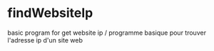 # findWebsiteIp
basic program for get website ip / programme basique pour trouver l'adresse ip d'un site web
